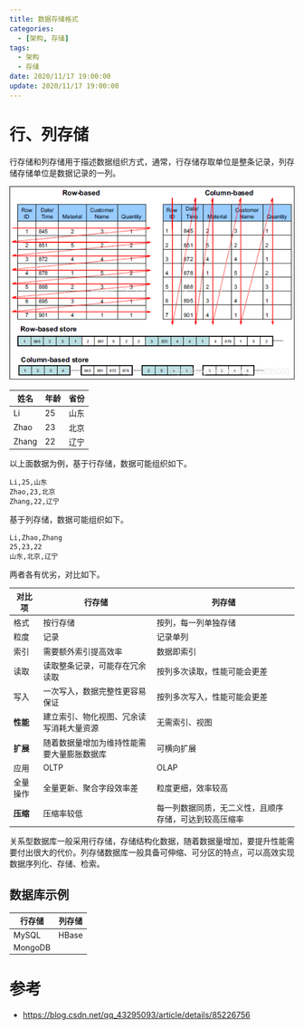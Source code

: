 ```yaml
---
title: 数据存储格式
categories: 
  - [架构, 存储]
tags:
  - 架构
  - 存储
date: 2020/11/17 19:00:00
update: 2020/11/17 19:00:00
---
```


# 行、列存储

行存储和列存储用于描述数据组织方式，通常，行存储存取单位是整条记录，列存储存储单位是数据记录的一列。

![](format/001.png)

| 姓名  | 年龄 | 省份 |
| ----- | ---- | ---- |
| Li    | 25   | 山东 |
| Zhao  | 23   | 北京 |
| Zhang | 22   | 辽宁 |

以上面数据为例，基于行存储，数据可能组织如下。

```
Li,25,山东
Zhao,23,北京
Zhang,22,辽宁
```

基于列存储，数据可能组织如下。

```
Li,Zhao,Zhang
25,23,22
山东,北京,辽宁
```

两者各有优劣，对比如下。

|对比项| 行存储                         | 列存储         |
| ----- | ------------------------------ | -------------- |
|格式| 按行存储 | 按列，每一列单独存储 |
| 粒度 | 记录                   | 记录单列 |
| 索引 | 需要额外索引提高效率 | 数据即索引 |
|读取| 读取整条记录，可能存在冗余读取 | 按列多次读取，性能可能会更差 |
|写入| 一次写入，数据完整性更容易保证        | 按列多次写入，性能可能会更差 |
|**性能**| 建立索引、物化视图、冗余读写消耗大量资源 | 无需索引、视图 |
|**扩展**| 随着数据量增加为维持性能需要大量膨胀数据库 | 可横向扩展 |
|应用| OLTP | OLAP |
|全量操作| 全量更新、聚合字段效率差 | 粒度更细，效率较高 |
|**压缩**| 压缩率较低 | 每一列数据同质，无二义性，且顺序存储，可达到较高压缩率 |

关系型数据库一般采用行存储，存储结构化数据，随着数据量增加，要提升性能需要付出很大的代价。列存储数据库一般具备可伸缩、可分区的特点，可以高效实现数据序列化、存储、检索。

## 数据库示例

| 行存储  | 列存储 |
| ------- | ------ |
| MySQL   | HBase  |
| MongoDB |        |

# 参考

- https://blog.csdn.net/qq_43295093/article/details/85226756


